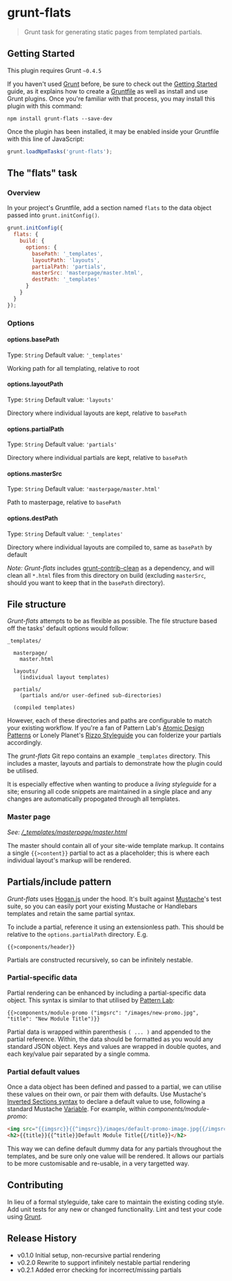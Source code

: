 
# grunt-flats

> Grunt task for generating static pages from templated partials.

## Getting Started
This plugin requires Grunt `~0.4.5`

If you haven't used [Grunt](http://gruntjs.com/) before, be sure to check out the [Getting Started](http://gruntjs.com/getting-started) guide, as it explains how to create a [Gruntfile](http://gruntjs.com/sample-gruntfile) as well as install and use Grunt plugins. Once you're familiar with that process, you may install this plugin with this command:

```shell
npm install grunt-flats --save-dev
```

Once the plugin has been installed, it may be enabled inside your Gruntfile with this line of JavaScript:

```js
grunt.loadNpmTasks('grunt-flats');
```

## The "flats" task

### Overview
In your project's Gruntfile, add a section named `flats` to the data object passed into `grunt.initConfig()`.

```js
grunt.initConfig({
  flats: {
    build: {
      options: {
        basePath: '_templates',
        layoutPath: 'layouts',
        partialPath: 'partials',
        masterSrc: 'masterpage/master.html',
        destPath: '_templates'
      }
    }
  }
});
```

### Options

#### options.basePath
Type: `String`
Default value: `'_templates'`

Working path for all templating, relative to root

#### options.layoutPath
Type: `String`
Default value: `'layouts'`

Directory where individual layouts are kept, relative to `basePath`

#### options.partialPath
Type: `String`
Default value: `'partials'`

Directory where individual partials are kept, relative to `basePath`

#### options.masterSrc
Type: `String`
Default value: `'masterpage/master.html'`

Path to masterpage, relative to `basePath`

#### options.destPath
Type: `String`
Default value: `'_templates'`

Directory where individual layouts are compiled to, same as `basePath` by default

*Note:* _Grunt-flats_ includes [grunt-contrib-clean](https://github.com/gruntjs/grunt-contrib-clean) as a dependency, and will clean all `*.html` files from this directory on build (excluding `masterSrc`, should you want to keep that in the `basePath` directory).

## File structure

_Grunt-flats_ attempts to be as flexible as possible. The file structure based off the tasks' default options would follow:

```
_templates/
  
  masterpage/
    master.html
  
  layouts/
    (individual layout templates)
  
  partials/
    (partials and/or user-defined sub-directories)

  (compiled templates)
```

However, each of these directories and paths are configurable to match your existing workflow. If you're a fan of Pattern Lab's [Atomic Design Patterns](http://patternlab.io/docs/pattern-organization.html) or Lonely Planet's [Rizzo Styleguide](http://rizzo.lonelyplanet.com/styleguide) you can folderize your partials accordingly.

The _grunt-flats_ Git repo contains an example `_templates` directory. This includes a master, layouts and partials to demonstrate how the plugin could be utilised.

It is especially effective when wanting to produce a *living styleguide* for a site; ensuring all code snippets are maintained in a single place and any changes are automatically propogated through all templates.

### Master page

_See: [/_templates/masterpage/master.html](https://github.com/adamduncan/grunt-flats/blob/master/_templates/masterpage/master.html)_

The master should contain all of your site-wide template markup. It contains a single `{{>content}}` partial to act as a placeholder; this is where each individual layout's markup will be rendered.

## Partials/include pattern

_Grunt-flats_ uses [Hogan.js](http://twitter.github.io/hogan.js/) under the hood. It's built against [Mustache](http://mustache.github.io/mustache.5.html)'s test suite, so you can easily port your existing Mustache or Handlebars templates and retain the same partial syntax.

To include a partial, reference it using an extensionless path. This should be relative to the `options.partialPath` directory. E.g.

```
{{>components/header}}
```

Partials are constructed recursively, so can be infinitely nestable.

### Partial-specific data

Partial rendering can be enhanced by including a partial-specific data object. This syntax is similar to that utilised by [Pattern Lab](http://patternlab.io/docs/pattern-parameters.html):

```
{{>components/module-promo ("imgsrc": "/images/new-promo.jpg", "title": "New Module Title")}}
```

Partial data is wrapped within parenthesis `( ... )` and appended to the partial reference. Within, the data should be formatted as you would any standard JSON object. Keys and values are wrapped in double quotes, and each key/value pair separated by a single comma.

### Partial default values

Once a data object has been defined and passed to a partial, we can utilise these values on their own, or pair them with defaults. Use Mustache's [Inverted Sections syntax](https://github.com/janl/mustache.js/#inverted-sections) to declare a default value to use, following a standard Mustache [Variable](https://github.com/janl/mustache.js/#variables). For example, within _components/module-promo_:

```html
<img src="{{imgsrc}}{{^imgsrc}}/images/default-promo-image.jpg{{/imgsrc}}" alt="Placeholder" />
<h2>{{title}}{{^title}}Default Module Title{{/title}}</h2>
```

This way we can define default dummy data for any partials throughout the templates, and be sure only one value will be rendered. It allows our partials to be more customisable and re-usable, in a very targetted way.  

## Contributing
In lieu of a formal styleguide, take care to maintain the existing coding style. Add unit tests for any new or changed functionality. Lint and test your code using [Grunt](http://gruntjs.com/).

## Release History
- v0.1.0 Initial setup, non-recursive partial rendering
- v0.2.0 Rewrite to support infinitely nestable partial rendering
- v0.2.1 Added error checking for incorrect/missing partials 